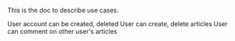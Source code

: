 This is the doc to describe use cases.

User account can be created, deleted
User can create, delete articles
User can comment on other user's articles

